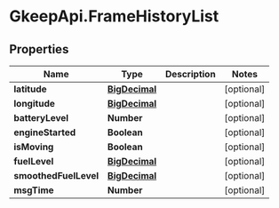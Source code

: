# GkeepApi.FrameHistoryList

## Properties
Name | Type | Description | Notes
------------ | ------------- | ------------- | -------------
**latitude** | [**BigDecimal**](BigDecimal.md) |  | [optional] 
**longitude** | [**BigDecimal**](BigDecimal.md) |  | [optional] 
**batteryLevel** | **Number** |  | [optional] 
**engineStarted** | **Boolean** |  | [optional] 
**isMoving** | **Boolean** |  | [optional] 
**fuelLevel** | [**BigDecimal**](BigDecimal.md) |  | [optional] 
**smoothedFuelLevel** | [**BigDecimal**](BigDecimal.md) |  | [optional] 
**msgTime** | **Number** |  | [optional] 
